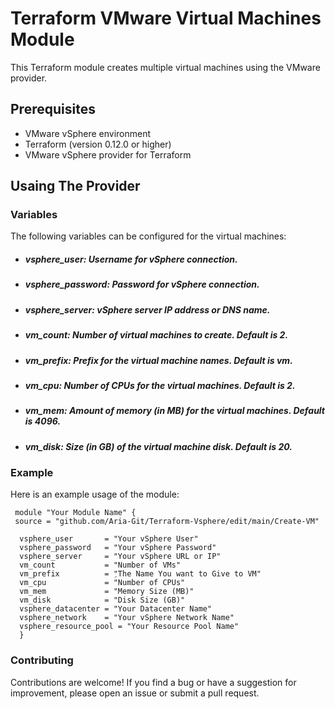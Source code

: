 # Terraform VMware Virtual Machines Module
 This Terraform module creates multiple virtual machines using the VMware provider.

## Prerequisites
 * VMware vSphere environment
 * Terraform (version 0.12.0 or higher)
 * VMware vSphere provider for Terraform
## Usaing The Provider
 ### Variables
 
 The following variables can be configured for the virtual machines:

* ##### vsphere_user: Username for vSphere connection.
* ##### vsphere_password: Password for vSphere connection.
* ##### vsphere_server: vSphere server IP address or DNS name.
* ##### vm_count: Number of virtual machines to create. Default is 2.
* ##### vm_prefix: Prefix for the virtual machine names. Default is vm.
* ##### vm_cpu: Number of CPUs for the virtual machines. Default is 2.
* ##### vm_mem: Amount of memory (in MB) for the virtual machines. Default is 4096.
* ##### vm_disk: Size (in GB) of the virtual machine disk. Default is 20.

### Example
Here is an example usage of the module:

```HCL
 module "Your Module Name" {
 source = "github.com/Aria-Git/Terraform-Vsphere/edit/main/Create-VM"

  vsphere_user       = "Your vSphere User"
  vsphere_password   = "Your vSphere Password"
  vsphere_server     = "Your vSphere URL or IP"
  vm_count           = "Number of VMs"
  vm_prefix          = "ِThe Name You want to Give to VM"
  vm_cpu             = "Number of CPUs"
  vm_mem             = "Memory Size (MB)"
  vm_disk            = "Disk Size (GB)"
  vsphere_datacenter = "Your Datacenter Name"
  vsphere_network    = "Your vSphere Network Name"
  vsphere_resource_pool = "Your Resource Pool Name"
  }
  ```
### Contributing
Contributions are welcome! If you find a bug or have a suggestion for improvement, please open an issue or submit a pull request.
